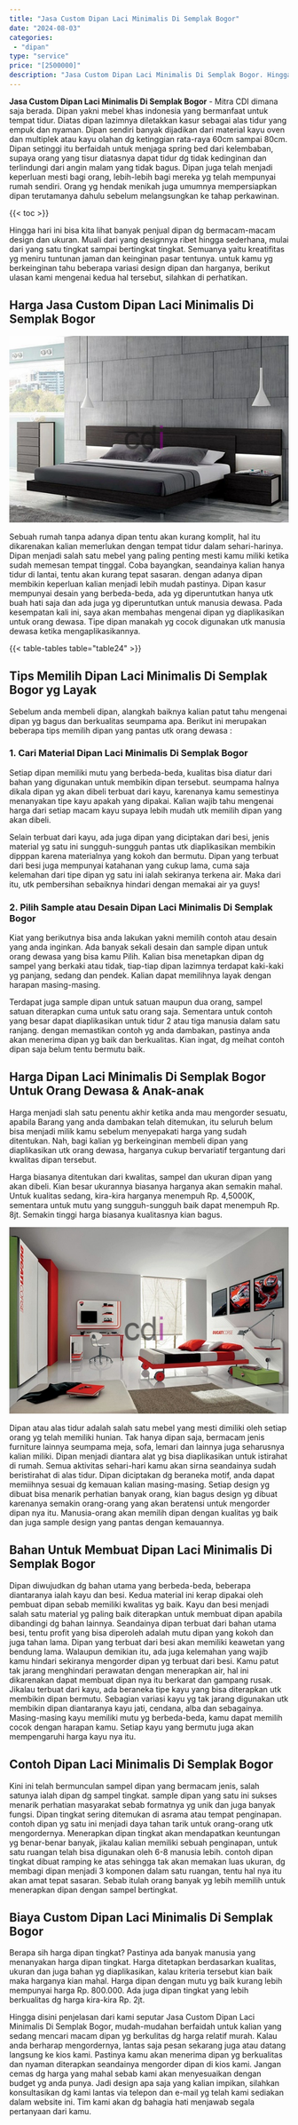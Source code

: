 ```yaml
---
title: "Jasa Custom Dipan Laci Minimalis Di Semplak Bogor"
date: "2024-08-03"
categories:
 - "dipan"
type: "service"
price: "[2500000]"
description: "Jasa Custom Dipan Laci Minimalis Di Semplak Bogor. Hingga disini penjelasan dari kami seputar Jasa Custom Dipan Laci Minimalis Di Semplak Bogor, mudah-mudaha..."
---
```


**Jasa Custom Dipan Laci Minimalis Di Semplak Bogor** - Mitra CDI dimana saja berada. Dipan yakni mebel khas indonesia yang bermanfaat untuk tempat tidur. Diatas dipan lazimnya diletakkan kasur sebagai alas tidur yang empuk dan nyaman. Dipan sendiri banyak dijadikan dari material kayu oven dan multiplek atau kayu olahan dg ketinggian rata-raya 60cm sampai 80cm. Dipan setinggi itu berfaidah untuk menjaga spring bed dari kelembaban, supaya orang yang tisur diatasnya dapat tidur dg tidak kedinginan dan terlindungi dari angin malam yang tidak bagus. Dipan juga telah menjadi keperluan mesti bagi orang, lebih-lebih bagi mereka yg telah mempunyai rumah sendiri. Orang yg hendak menikah juga umumnya mempersiapkan dipan terutamanya dahulu sebelum melangsungkan ke tahap perkawinan.

{{< toc >}}

Hingga hari ini bisa kita lihat banyak penjual dipan dg bermacam-macam design dan ukuran. Muali dari yang designnya ribet hingga sederhana, mulai dari yang satu tingkat sampai bertingkat tingkat. Semuanya yaitu kreatifitas yg meniru tuntunan jaman dan keinginan pasar tentunya. untuk kamu yg berkeinginan tahu beberapa variasi design dipan dan harganya, berikut ulasan kami mengenai kedua hal tersebut, silahkan di perhatikan.

## Harga Jasa Custom Dipan Laci Minimalis Di Semplak Bogor

![Jasa Custom Dipan Laci Minimalis Di Semplak Bogor](/images/mebel/dipan-dewasa-008.jpg)

Sebuah rumah tanpa adanya dipan tentu akan kurang komplit, hal itu dikarenakan kalian memerlukan dengan tempat tidur dalam sehari-harinya. Dipan menjadi salah satu mebel yang paling penting mesti kamu miliki ketika sudah memesan tempat tinggal. Coba bayangkan, seandainya kalian hanya tidur di lantai, tentu akan kurang tepat sasaran. dengan adanya dipan membikin keperluan kalian menjadi lebih mudah pastinya. Dipan kasur mempunyai desain yang berbeda-beda, ada yg diperuntutkan hanya utk buah hati saja dan ada juga yg diperuntutkan untuk manusia dewasa. Pada kesempatan kali ini, saya akan membahas mengenai dipan yg diaplikasikan untuk orang dewasa. Tipe dipan manakah yg cocok digunakan utk manusia dewasa ketika mengaplikasikannya.

{{< table-tables table="table24" >}}

## Tips Memilih Dipan Laci Minimalis Di Semplak Bogor yg Layak

Sebelum anda membeli dipan, alangkah baiknya kalian patut tahu mengenai dipan yg bagus dan berkualitas seumpama apa. Berikut ini merupakan beberapa tips memilih dipan yang pantas utk orang dewasa :

### 1\. Cari Material Dipan Laci Minimalis Di Semplak Bogor

Setiap dipan memiliki mutu yang berbeda-beda, kualitas bisa diatur dari bahan yang digunakan untuk membikin dipan tersebut. seumpama halnya dikala dipan yg akan dibeli terbuat dari kayu, karenanya kamu semestinya menanyakan tipe kayu apakah yang dipakai. Kalian wajib tahu mengenai harga dari setiap macam kayu supaya lebih mudah utk memilih dipan yang akan dibeli.

Selain terbuat dari kayu, ada juga dipan yang diciptakan dari besi, jenis material yg satu ini sungguh-sungguh pantas utk diaplikasikan membikin dipppan karena materialnya yang kokoh dan bermutu. Dipan yang terbuat dari besi juga mempunyai katahanan yang cukup lama, cuma saja kelemahan dari tipe dipan yg satu ini ialah sekiranya terkena air. Maka dari itu, utk pembersihan sebaiknya hindari dengan memakai air ya guys!

### 2\. Pilih Sample atau Desain Dipan Laci Minimalis Di Semplak Bogor

Kiat yang berikutnya bisa anda lakukan yakni memilih contoh atau desain yang anda inginkan. Ada banyak sekali desain dan sample dipan untuk orang dewasa yang bisa kamu Pilih. Kalian bisa menetapkan dipan dg sampel yang berkaki atau tidak, tiap-tiap dipan lazimnya terdapat kaki-kaki yg panjang, sedang dan pendek. Kalian dapat memilihnya layak dengan harapan masing-masing.

Terdapat juga sample dipan untuk satuan maupun dua orang, sampel satuan diterapkan cuma untuk satu orang saja. Sementara untuk contoh yang besar dapat diaplikasikan untuk tidur 2 atau tiga manusia dalam satu ranjang. dengan memastikan contoh yg anda dambakan, pastinya anda akan menerima dipan yg baik dan berkualitas. Kian ingat, dg meihat contoh dipan saja belum tentu bermutu baik.

## Harga Dipan Laci Minimalis Di Semplak Bogor Untuk Orang Dewasa & Anak-anak

Harga menjadi slah satu penentu akhir ketika anda mau mengorder sesuatu, apabila Barang yang anda dambakan telah ditemukan, itu seluruh belum bisa menjadi milik kamu sebelum menyepakati harga yang sudah ditentukan. Nah, bagi kalian yg berkeinginan membeli dipan yang diaplikasikan utk orang dewasa, harganya cukup bervariatif tergantung dari kwalitas dipan tersebut.

Harga biasanya ditentukan dari kwalitas, sampel dan ukuran dipan yang akan dibeli. Kian besar ukurannya biasanya harganya akan semakin mahal. Untuk kualitas sedang, kira-kira harganya menempuh Rp. 4,5000K, sementara untuk mutu yang sungguh-sungguh baik dapat menempuh Rp. 8jt. Semakin tinggi harga biasanya kualitasnya kian bagus.

![Jasa Custom Dipan Laci Minimalis Di Semplak Bogor](/images/mebel/dipan-anak-007-1.jpg)

Dipan atau alas tidur adalah salah satu mebel yang mesti dimiliki oleh setiap orang yg telah memiliki hunian. Tak hanya dipan saja, bermacam jenis furniture lainnya seumpama meja, sofa, lemari dan lainnya juga seharusnya kalian miliki. Dipan menjadi diantara alat yg bisa diaplikasikan untuk istirahat di rumah. Semua aktivitas sehari-hari kamu akan sirna seandainya sudah beristirahat di alas tidur. Dipan diciptakan dg beraneka motif, anda dapat memiihnya sesuai dg kemauan kalian masing-masing. Setiap design yg dibuat bisa menarik perhatian banyak orang, kian bagus design yg dibuat karenanya semakin orang-orang yang akan beratensi untuk mengorder dipan nya itu. Manusia-orang akan memilih dipan dengan kualitas yg baik dan juga sample design yang pantas dengan kemauannya.

## Bahan Untuk Membuat Dipan Laci Minimalis Di Semplak Bogor

Dipan diwujudkan dg bahan utama yang berbeda-beda, beberapa diantaranya ialah kayu dan besi. Kedua material ini kerap dipakai oleh pembuat dipan sebab memiliki kwalitas yg baik. Kayu dan besi menjadi salah satu material yg paling baik diterapkan untuk membuat dipan apabila dibandingi dg bahan lainnya. Seandainya dipan terbuat dari bahan utama besi, tentu profit yang bisa diperoleh adalah mutu dipan yang kokoh dan juga tahan lama. Dipan yang terbuat dari besi akan memiliki keawetan yang bendung lama. Walaupun demikian itu, ada juga kelemahan yang wajib kamu hindari sekiranya mengorder dipan yg terbuat dari besi. Kamu patut tak jarang menghindari perawatan dengan menerapkan air, hal ini dikarenakan dapat membuat dipan nya itu berkarat dan gampang rusak. Jikalau terbuat dari kayu, ada beraneka tipe kayu yang bisa diterapkan utk membikin dipan bermutu. Sebagian variasi kayu yg tak jarang digunakan utk membikin dipan diantaranya kayu jati, cendana, alba dan sebagainya. Masing-masing kayu memiliki mutu yg berbeda-beda, kamu dapat memilih cocok dengan harapan kamu. Setiap kayu yang bermutu juga akan mempengaruhi harga kayu nya itu.

## Contoh Dipan Laci Minimalis Di Semplak Bogor

Kini ini telah bermunculan sampel dipan yang bermacam jenis, salah satunya ialah dipan dg sampel tingkat. sample dipan yang satu ini sukses menarik perhatian masyarakat sebab formatnya yg unik dan juga banyak fungsi. Dipan tingkat sering ditemukan di asrama atau tempat penginapan. contoh dipan yg satu ini menjadi daya tahan tarik untuk orang-orang utk mengordernya. Menerapkan dipan tingkat akan mendapatkan keuntungan yg benar-benar banyak, jikalau kalian memiliki sebuah penginapan, untuk satu ruangan telah bisa digunakan oleh 6-8 manusia lebih. contoh dipan tingkat dibuat ramping ke atas sehingga tak akan memakan luas ukuran, dg membagi dipan menjadi 3 komponen dalam satu ruangan, tentu hal nya itu akan amat tepat sasaran. Sebab itulah orang banyak yg lebih memilih untuk menerapkan dipan dengan sampel bertingkat.

## Biaya Custom Dipan Laci Minimalis Di Semplak Bogor

Berapa sih harga dipan tingkat? Pastinya ada banyak manusia yang menanyakan harga dipan tingkat. Harga ditetapkan berdasarkan kualitas, ukuran dan juga bahan yg diaplikasikan, kalau kriteria tersebut kian baik maka harganya kian mahal. Harga dipan dengan mutu yg baik kurang lebih mempunyai harga Rp. 800.000. Ada juga dipan tingkat yang lebih berkualitas dg harga kira-kira Rp. 2jt.

Hingga disini penjelasan dari kami seputar Jasa Custom Dipan Laci Minimalis Di Semplak Bogor, mudah-mudahan berfaidah untuk kalian yang sedang mencari macam dipan yg berkulitas dg harga relatif murah. Kalau anda berharap mengordernya, lantas saja pesan sekarang juga atau datang langsung ke kios kami. Pastinya kamu akan menerima dipan yg berkualitas dan nyaman diterapkan seandainya mengorder dipan di kios kami. Jangan cemas dg harga yang mahal sebab kami akan menyesuaikan dengan budget yg anda punya. Jadi design apa saja yang kalian impikan, silahkan konsultasikan dg kami lantas via telepon dan e-mail yg telah kami sediakan dalam website ini. Tim kami akan dg bahagia hati menjawab segala pertanyaan dari kamu.

